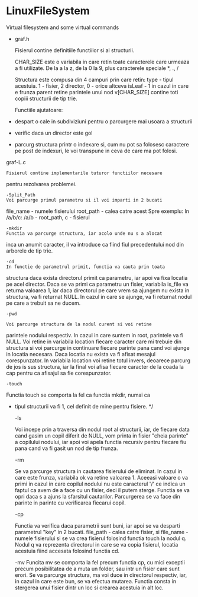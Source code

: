 # LinuxFileSystem
Virtual filesystem and some virtual commands

- graf.h

    Fisierul contine definitiile functiilor si al structurii.

    CHAR_SIZE este o variabila in care retin toate caracterele
care urmeaza a fi utilizate. De la a la z, de la 0 la 9, plus
caracterele speciale *, ., /

	Structura este compusa din 4 campuri prin care retin:
type - tipul acestuia. 1 - fisier, 2 director, 0 - orice altceva
isLeaf - 1 in cazul in care e frunza
parent retine parintele unui nod
v[CHAR_SIZE] contine toti copiii structurii de tip trie.

	Functiile ajutatoare:
 - despart o cale in subdiviziuni pentru o parcurgere mai usoara
a structurii
 - verific daca un director este gol
 - parcurg structura printr o indexare si, cum nu pot sa
folosesc caractere pe post de indexuri, le voi transpune
in ceva de care ma pot folosi.

graf-L.c

	Fisierul contine implementarile tuturor functiilor necesare
pentru rezolvarea problemei.

	-Split_Path
	Voi parcurge primul parametru si il voi imparti in 2 bucati
file_name - numele fisierului
root_path - calea catre acest
Spre exemplu: In /a/b/c: /a/b - root_path, c - fisierul

	-mkdir
	Functia va parcurge structura, iar acolo unde nu s a alocat
inca un anumit caracter, il va introduce ca fiind fiul precedentului
nod din arborele de tip trie.

	-cd
	In functie de parametrul primit, functia va cauta prin toata
structura daca exista directorul primit ca parametru, iar apoi
va fixa locatia pe acel director. Daca se va primi ca parametru
un fisier, variabila is_file va returna valoarea 1, iar daca
directorul pe care vrem sa ajungem nu exista in structura, va
fi returnat NULL. In cazul in care se ajunge, va fi returnat
nodul pe care a trebuit sa ne ducem.

	-pwd

	Voi parcurge structura de la nodul curent si voi retine
parintele nodului respectiv. In cazul in care suntem in root,
parintele va fi NULL. Voi retine in variabila location fiecare
caracter care mi trebuie din structura si voi parcurge in continuare
fiecare parinte pana cand voi ajunge in locatia necesara. Daca locatia 
nu exista va fi afisat mesajul corespunzator. In variabila location
voi retine totul invers, deoarece parcurg de jos is sus structura, iar
la final voi afisa fiecare caracter de la coada la cap pentru ca afisajul
sa fie corespunzator.

	-touch
Functia touch se comporta la fel ca functia mkdir, numai ca
 * tipul structurii va fi 1, cel definit de mine pentru fisiere.
 */

	-ls

	Voi incepe prin a traversa din nodul root al structurii, iar,
de fiecare data cand gasim un copil diferit de NULL, vom printa
in fisier "cheia parinte" a copilului nodului, iar apoi voi apela
functia recursiv pentru fiecare fiu pana cand va fi gasit un nod
de tip frunza.


	-rm

	Se va parcurge structura in cautarea fisierului de eliminat.
In cazul in care este frunza, variabila ok va retine valoarea 1.
Aceeasi valoare o va primi in cazul in care copilul nodului nu este
caracterul '/' ce indica un faptul ca avem de a face cu un fisier, deci
il putem sterge. Functia se va opri daca s a ajuns la sfarsitul cautarilor.
Parcurgerea se va face din parinte in parinte cu verificarea fiecarui
copil.


	-cp

	Functia va verifica daca parametrii sunt buni, iar apoi se va desparti
parametrul "key" in 2 bucati. file_path - calea catre fisier, si
file_name - numele fisierului si se va crea fisierul folosind functia
touch la nodul q. Nodul q va reprezenta directorul in care se va
copia fisierul, locatia acestuia fiind accesata folosind functia cd.


	-mv
	Funcita mv se comporta la fel precum functia cp, cu mici exceptii precum
posibilitatea de a muta un folder, sau intr un fisier care sunt erori.
Se va parcurge structura, ma voi duce in directorul respectiv, iar, in
cazul in care este bun, se va efectua mutarea. Functia consta in stergerea
unui fisier dintr un loc si crearea acestuia in alt loc.
